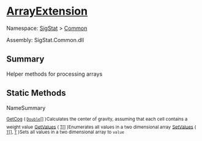 # [ArrayExtension](./ArrayExtension.md)

Namespace: [SigStat]() > [Common](./README.md)

Assembly: SigStat.Common.dll

## Summary
Helper methods for processing arrays

## Static Methods

NameSummary

<sub>[GetCog](./Methods/ArrayExtension-100663390.md) ( [`Double`](https://docs.microsoft.com/en-us/dotnet/api/System.Double)[] )</sub><sub>Calculates the center of gravity, assuming that each cell contains  a weight value</sub>
<sub>[GetValues](./Methods/ArrayExtension-100663385.md) ( [`T`](./ArrayExtension.md)[] )</sub><sub>Enumerates all values in a two dimensional array</sub>
<sub>[SetValues](./Methods/ArrayExtension-100663386.md) ( [`T`](./ArrayExtension.md)[], [`T`](./ArrayExtension.md) )</sub><sub>Sets all values in a two dimensional array to `value`</sub>


